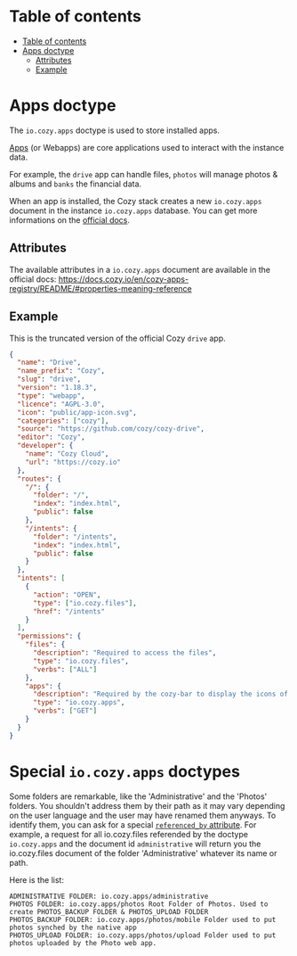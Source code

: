 # Table of contents

- [Table of contents](#table-of-contents)
- [Apps doctype](#apps-doctype)
  - [Attributes](#attributes)
  - [Example](#example)

# Apps doctype

The `io.cozy.apps` doctype is used to store installed apps.

[Apps](https://docs.cozy.io/en/tutorials/app/) (or Webapps) are core
applications used to interact with the instance data.

For example, the `drive` app can handle files, `photos` will manage photos &
albums and `banks` the financial data.

When an app is installed, the Cozy stack creates a new `io.cozy.apps` document in the instance `io.cozy.apps` database. You can get more informations on the [official docs](https://docs.cozy.io/en/tutorials/app/).

## Attributes

The available attributes in a `io.cozy.apps` document are available in the official docs:
https://docs.cozy.io/en/cozy-apps-registry/README/#properties-meaning-reference

## Example

This is the truncated version of the official Cozy `drive` app.

```json
{
  "name": "Drive",
  "name_prefix": "Cozy",
  "slug": "drive",
  "version": "1.18.3",
  "type": "webapp",
  "licence": "AGPL-3.0",
  "icon": "public/app-icon.svg",
  "categories": ["cozy"],
  "source": "https://github.com/cozy/cozy-drive",
  "editor": "Cozy",
  "developer": {
    "name": "Cozy Cloud",
    "url": "https://cozy.io"
  },
  "routes": {
    "/": {
      "folder": "/",
      "index": "index.html",
      "public": false
    },
    "/intents": {
      "folder": "/intents",
      "index": "index.html",
      "public": false
    }
  },
  "intents": [
    {
      "action": "OPEN",
      "type": ["io.cozy.files"],
      "href": "/intents"
    }
  ],
  "permissions": {
    "files": {
      "description": "Required to access the files",
      "type": "io.cozy.files",
      "verbs": ["ALL"]
    },
    "apps": {
      "description": "Required by the cozy-bar to display the icons of the apps",
      "type": "io.cozy.apps",
      "verbs": ["GET"]
    }
  }
}
```

# Special `io.cozy.apps` doctypes

Some folders are remarkable, like the 'Administrative' and the 'Photos' folders. You shouldn't address them by their path as it may vary depending on the user language and the user may have renamed them anyways.
To identify them, you can ask for a special [`referenced_by` attribute](https://docs.cozy.io/en/cozy-stack/references-docs-in-vfs/#post-filesfile-idrelationshipsreferenced_by).
For example, a request for all io.cozy.files referended by the doctype `io.cozy.apps` and the document id `administrative` will return you the io.cozy.files document of the folder 'Administrative' whatever its name or path.

Here is the list:

```
ADMINISTRATIVE FOLDER: io.cozy.apps/administrative
PHOTOS FOLDER: io.cozy.apps/photos Root Folder of Photos. Used to create PHOTOS_BACKUP FOLDER & PHOTOS_UPLOAD FOLDER
PHOTOS_BACKUP FOLDER: io.cozy.apps/photos/mobile Folder used to put photos synched by the native app
PHOTOS_UPLOAD FOLDER: io.cozy.apps/photos/upload Folder used to put photos uploaded by the Photo web app.
```
